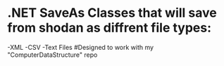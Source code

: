 # .NET SaveAs Classes that will save from shodan as diffrent file types:
-XML
-CSV
-Text Files
#Designed to work with my "ComputerDataStructure" repo
